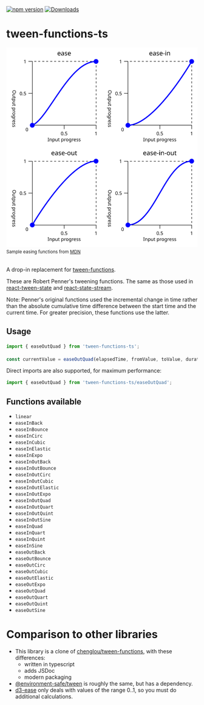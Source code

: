[![npm version](https://img.shields.io/npm/v/tween-functions-ts.svg)](https://www.npmjs.com/package/tween-functions-ts)
[![Downloads](https://img.shields.io/npm/dm/tween-functions-ts.svg)](https://www.npmjs.com/package/tween-functions-ts)

# tween-functions-ts

<img src="assets/ease.svg" alt="sample easing functions">
<br>
<small>Sample easing functions from <a href="https://developer.mozilla.org/en-US/docs/Web/CSS/easing-function">MDN</a></small>
<br>
<br>

A drop-in replacement for [tween-functions](https://github.com/chenglou/tween-functions/tree/e3d5f1edf2cdb9b7b623be4d1064f886136a70b3).

These are Robert Penner's tweening functions. The same as those used in [react-tween-state](https://github.com/chenglou/react-tween-state) and [react-state-stream](https://github.com/chenglou/react-state-stream).

Note: Penner's original functions used the incremental change in time rather than the absolute cumulative time difference between the start time and the current time. For greater precision, these functions use the latter.


## Usage
```ts
import { easeOutQuad } from 'tween-functions-ts';

const currentValue = easeOutQuad(elapsedTime, fromValue, toValue, duration);
```

Direct imports are also supported, for maximum performance:
```ts
import { easeOutQuad } from 'tween-functions-ts/easeOutQuad';
```


## Functions available
- `linear`
- `easeInBack`
- `easeInBounce`
- `easeInCirc`
- `easeInCubic`
- `easeInElastic`
- `easeInExpo`
- `easeInOutBack`
- `easeInOutBounce`
- `easeInOutCirc`
- `easeInOutCubic`
- `easeInOutElastic`
- `easeInOutExpo`
- `easeInOutQuad`
- `easeInOutQuart`
- `easeInOutQuint`
- `easeInOutSine`
- `easeInQuad`
- `easeInQuart`
- `easeInQuint`
- `easeInSine`
- `easeOutBack`
- `easeOutBounce`
- `easeOutCirc`
- `easeOutCubic`
- `easeOutElastic`
- `easeOutExpo`
- `easeOutQuad`
- `easeOutQuart`
- `easeOutQuint`
- `easeOutSine`


# Comparison to other libraries
- This library is a clone of [chenglou/tween-functions](https://github.com/chenglou/tween-functions/tree/e3d5f1edf2cdb9b7b623be4d1064f886136a70b3), with these differences:
  - written in typescript
  - adds JSDoc
  - modern packaging
- [@environment-safe/tween](https://www.npmjs.com/package/@environment-safe/tween) is roughly the same, but has a dependency.
- [d3-ease](https://www.npmjs.com/package/d3-ease) only deals with values of the range 0..1, so you must do additional calculations.
